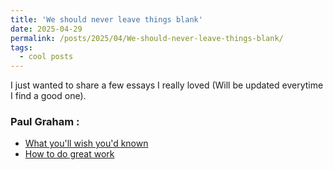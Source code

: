 ```yaml
---
title: 'We should never leave things blank'
date: 2025-04-29
permalink: /posts/2025/04/We-should-never-leave-things-blank/
tags:
  - cool posts
---
```


I just wanted to share a few essays I really loved (Will be updated everytime I find a good one).

### Paul Graham :
  - [What you'll wish you'd known](https://www.paulgraham.com/hs.html)
  - [How to do great work](https://www.paulgraham.com/greatwork.html)
